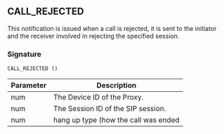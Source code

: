 ## CALL\_REJECTED

This notification is issued when a call is rejected, it is sent to the initiator and the receiver involved in rejecting the specified session.


### Signature

`CALL_REJECTED ()`


| Parameter | Description |
| --- | --- |
| num | The Device ID of the Proxy. |
| num | The Session ID of the SIP session. |
| num | hang up type (how the call was ended |
